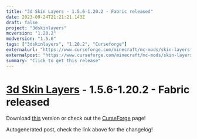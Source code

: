 ```yaml
---
title: "3d Skin Layers - 1.5.6-1.20.2 - Fabric released"
date: 2023-09-24T21:21:21.143Z
draft: false
project: "3dskinlayers"
mcversion: "1.20.2"
modversion: "1.5.6"
tags: ["3dskinlayers", "1.20.2", "Curseforge"]
externalurl: "https://www.curseforge.com/minecraft/mc-mods/skin-layers-3d/files/4767562"
externalpost: "https://www.curseforge.com/minecraft/mc-mods/skin-layers-3d/files/4767562"
summary: "Click to get this release"
---
```

# [3d Skin Layers](/project/3dskinlayers) - 1.5.6-1.20.2 - Fabric released
Download [this](https://www.curseforge.com/minecraft/mc-mods/skin-layers-3d/files/4767562) version or check out the [CurseForge](https://www.curseforge.com/minecraft/mc-mods/skin-layers-3d) page!

Autogenerated post, check the link above for the changelog!
